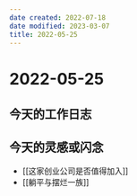 ```yaml
---
date created: 2022-07-18
date modified: 2023-03-07
title: 2022-05-25
---
```


# 2022-05-25

## 今天的工作日志

## 今天的灵感或闪念

- [[这家创业公司是否值得加入]]
- [[躺平与摆烂一族]]

